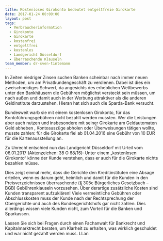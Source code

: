 ```yaml
---
title: Kostenloses Girokonto bedeutet entgeltfreie Girokarte
date: 2017-01-24 00:00:00
layout: post
tags:
  - Verbraucherinformation
  - Girokonto
  - Girokarte
  - kostenfrei
  - entgeltfrei
  - kostenlos
  - Landgericht Düsseldorf
  - überraschende Klauseln
team_member: dr-sven-tintemann
---
```



In Zeiten niedriger Zinsen suchen Banken scheinbar nach immer neuen Methoden, um am Privatkundengeschäft zu verdienen. Dabei ist dies ein zweischneidiges Schwert, da angesichts des erheblichen Wettbewerbs unter den Bankhäusern die Gebühren möglichst versteckt sein müssen, um nach außen und damit auch in der Werbung attraktiver als die anderen Geldinstitute darzustehen. Hieran hat sich auch die Sparda-Bank versucht.

Bundesweit warb sie mit einem kostenlosen Girokonto, für das Kontoführungsgebühren nicht bezahlt werden mussten. Wer die Leistungen aber auch nutzen und insbesondere mit seiner Girokarte am Geldautomaten Geld abheben , Kontoauszüge abholen oder Überweisungen tätigen wollte, musste zahlen: für die Girokarte fiel ab 01.04.2016 eine Gebühr von 10 EUR für die Kartenausstellung an.

Zu Unrecht entschied nun das Landgericht Düsseldorf mit Urteil vom 06.01.2017 (Aktenzeichen: 38 O 68/16): Unter einem „kostenlosen Girokonto“ könne der Kunde verstehen, dass er auch für die Girokarte nichts bezahlen müsse.

Dies zeigt einmal mehr, dass die Gerichte den Kreditinstituten eine Absage erteilen, wenn es darum geht, heimlich und damit für die Kunden in den Preisverzeichnissen überraschende (§ 305c Bürgerliches Gesetzbuch – BGB) Gebührenklauseln vorzusehen. Über derartige zusätzliche Kosten sind Kunden transparent aufzuklären! Viele vermeintliche Gebühren oder Abschlusskosten muss der Kunde nach der Rechtsprechung der Obergerichte und auch des Bundesgerichtshofs gar nicht zahlen. Dies allerdings wissen viele Kunden nicht, zum Vorteil für die Banken und Sparkassen.

Lassen Sie sich bei Fragen durch einen Fachanwalt für Bankrecht und Kapitalmarktrecht beraten, um Klarheit zu erhalten, was wirklich geschuldet und war nicht gezahlt werden muss. LLan